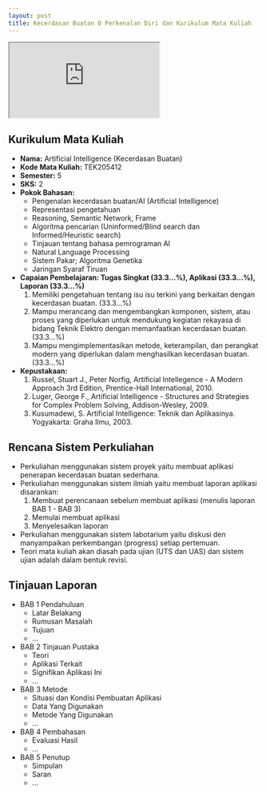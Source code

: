 ```yaml
---
layout: post
title: Kecerdasan Buatan 0 Perkenalan Diri dan Kurikulum Mata Kuliah
---
```


<div class="video-container">
	<iframe src="https://0fajarpurnama0.github.io/cv" title="curriculum vitae"></iframe>
</div>

## Kurikulum Mata Kuliah

*   **Nama:** Artificial Intelligence (Kecerdasan Buatan)
*   **Kode Mata Kuliah:** TEK205412
*   **Semester:** 5
*   **SKS:** 2
*   **Pokok Bahasan:**
    *   Pengenalan kecerdasan buatan/AI (Artificial Intelligence)
    *   Representasi pengetahuan
    *   Reasoning, Semantic Network, Frame
    *   Algoritma pencarian (Uninformed/Blind search dan Informed/Heuristic search)
    *   Tinjauan tentang bahasa pemrograman AI
    *   Natural Language Processing
    *   Sistem Pakar; Algoritma Genetika
    *   Jaringan Syaraf Tiruan
*   **Capaian Pembelajaran: Tugas Singkat (33.3...%), Aplikasi (33.3...%), Laporan (33.3...%)**
    1.  Memiliki pengetahuan tentang isu isu terkini yang berkaitan dengan kecerdasan buatan. (33.3...%)
    2.  Mampu merancang dan mengembangkan komponen, sistem, atau proses yang diperlukan untuk mendukung kegiatan rekayasa di bidang Teknik Elektro dengan memanfaatkan kecerdasan buatan. (33.3...%)
    3.  Mampu mengimplementasikan metode, keterampilan, dan perangkat modern yang diperlukan dalam menghasilkan kecerdasan buatan. (33.3...%)
*   **Kepustakaan:**
    1.  Russel, Stuart J., Peter Norfig, Artificial Intellegence - A Modern Approach 3rd Edition, Prentice-Hall International, 2010.
    2.  Luger, George F., Artificial Intelligence - Structures and Strategies for Complex Problem Solving, Addison-Wesley, 2009.
    3.  Kusumadewi, S. Artificial Intelligence: Teknik dan Aplikasinya. Yogyakarta: Graha Ilmu, 2003.

## Rencana Sistem Perkuliahan

*   Perkuliahan menggunakan sistem proyek yaitu membuat aplikasi penerapan kecerdasan buatan sederhana.
*   Perkuliahan menggunakan sistem ilmiah yaitu membuat laporan aplikasi disarankan:
    1.  Membuat perencanaan sebelum membuat aplikasi (menulis laporan BAB 1 - BAB 3)
    2.  Memulai membuat aplikasi
    3.  Menyelesaikan laporan
*   Perkuliahan menggunakan sistem labotarium yaitu diskusi den manyampaikan perkembangan (progress) setiap pertemuan.
*   Teori mata kuliah akan diasah pada ujian (UTS dan UAS) dan sistem ujian adalah dalam bentuk revisi.

## Tinjauan Laporan

*   BAB 1 Pendahuluan
    *   Latar Belakang
    *   Rumusan Masalah
    *   Tujuan
    *   ...
*   BAB 2 Tinjauan Pustaka
    *   Teori
    *   Aplikasi Terkait
    *   Signifikan Aplikasi Ini
    *   ...
*   BAB 3 Metode
    *   Situasi dan Kondisi Pembuatan Aplikasi
    *   Data Yang Digunakan
    *   Metode Yang Digunakan
    *   ...
*   BAB 4 Pembahasan
    *   Evaluasi Hasil
    *   ...
*   BAB 5 Penutup
    *   Simpulan
    *   Saran
    *   ...
